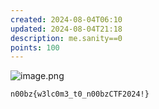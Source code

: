 ```yaml
---
created: 2024-08-04T06:10
updated: 2024-08-04T21:18
description: me.sanity==0
points: 100
---
```


![image.png](https://res.cloudinary.com/kumonochisanaka/image/upload/v1722766304/2024/08/80225c37ad3bef621de002c0e097b910.png)

```flag
n00bz{w3lc0m3_t0_n00bzCTF2024!} 
```
